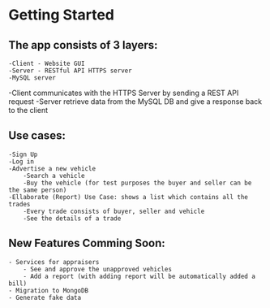 # Getting Started

## The app consists of 3 layers:

    -Client - Website GUI
    -Server - RESTful API HTTPS server
    -MySQL server
    
-Client communicates with the HTTPS Server by sending a REST API request
-Server retrieve data from the MySQL DB and give a response back to the client

## Use cases:
	-Sign Up
	-Log in
	-Advertise a new vehicle
    	-Search a vehicle
    	-Buy the vehicle (for test purposes the buyer and seller can be the same person)
	-Ellaborate (Report) Use Case: shows a list which contains all the trades
		-Every trade consists of buyer, seller and vehicle
		-See the details of a trade

## New Features Comming Soon:
	- Services for appraisers
       	- See and approve the unapproved vehicles
       	- Add a report (with adding report will be automatically added a bill)
	- Migration to MongoDB
	- Generate fake data
